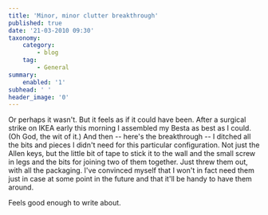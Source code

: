 ```yaml
---
title: 'Minor, minor clutter breakthrough'
published: true
date: '21-03-2010 09:30'
taxonomy:
    category:
        - blog
    tag:
        - General
summary:
    enabled: '1'
subhead: ' '
header_image: '0'
---
```


Or perhaps it wasn't. But it feels as if it could have been. After a surgical strike on IKEA early this morning I assembled my Besta as best as I could. (Oh God, the wit of it.) And then -- here's the breakthrough -- I ditched all the bits and pieces I didn't need for this particular configuration. Not just the Allen keys, but the little bit of tape to stick it to the wall and the small screw in legs and the bits for joining two of them together. Just threw them out, with all the packaging. I've convinced myself that I won't in fact need them just in case at some point in the future and that it'll be handy to have them around. 

Feels good enough to write about.
